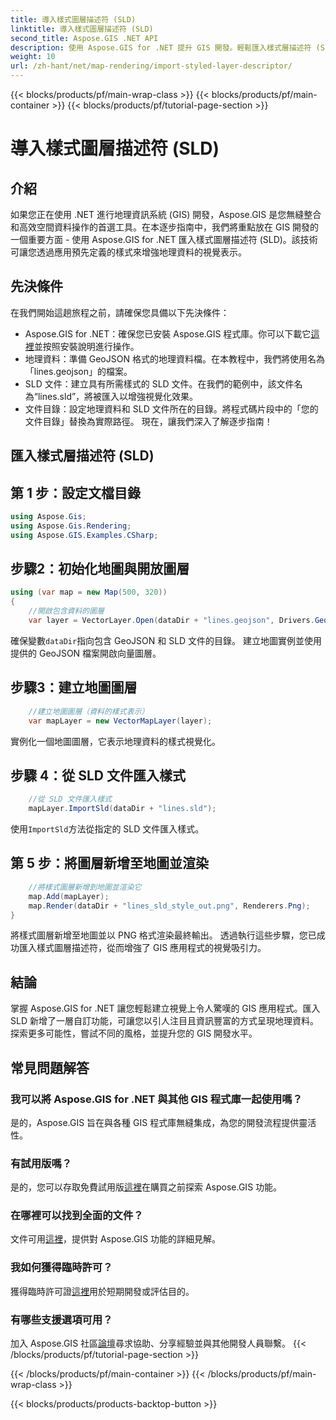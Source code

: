 ```yaml
---
title: 導入樣式圖層描述符 (SLD)
linktitle: 導入樣式圖層描述符 (SLD)
second_title: Aspose.GIS .NET API
description: 使用 Aspose.GIS for .NET 提升 GIS 開發。輕鬆匯入樣式層描述符 (SLD)。立即探索客製化可能性！
weight: 10
url: /zh-hant/net/map-rendering/import-styled-layer-descriptor/
---
```


{{< blocks/products/pf/main-wrap-class >}}
{{< blocks/products/pf/main-container >}}
{{< blocks/products/pf/tutorial-page-section >}}

# 導入樣式圖層描述符 (SLD)

## 介紹
如果您正在使用 .NET 進行地理資訊系統 (GIS) 開發，Aspose.GIS 是您無縫整合和高效空間資料操作的首選工具。在本逐步指南中，我們將重點放在 GIS 開發的一個重要方面 - 使用 Aspose.GIS for .NET 匯入樣式圖層描述符 (SLD)。該技術可讓您透過應用預先定義的樣式來增強地理資料的視覺表示。
## 先決條件
在我們開始這趟旅程之前，請確保您具備以下先決條件：
-  Aspose.GIS for .NET：確保您已安裝 Aspose.GIS 程式庫。你可以下載它[這裡](https://releases.aspose.com/gis/net/)並按照安裝說明進行操作。
- 地理資料：準備 GeoJSON 格式的地理資料檔。在本教程中，我們將使用名為「lines.geojson」的檔案。
- SLD 文件：建立具有所需樣式的 SLD 文件。在我們的範例中，該文件名為“lines.sld”，將被匯入以增強視覺化效果。
- 文件目錄：設定地理資料和 SLD 文件所在的目錄。將程式碼片段中的「您的文件目錄」替換為實際路徑。
現在，讓我們深入了解逐步指南！
## 匯入樣式層描述符 (SLD)
## 第 1 步：設定文檔目錄
```csharp
using Aspose.Gis;
using Aspose.Gis.Rendering;
using Aspose.GIS.Examples.CSharp;
```
## 步驟2：初始化地圖與開放圖層
```csharp
using (var map = new Map(500, 320))
{
    //開啟包含資料的圖層
    var layer = VectorLayer.Open(dataDir + "lines.geojson", Drivers.GeoJson);
```
確保變數`dataDir`指向包含 GeoJSON 和 SLD 文件的目錄。
建立地圖實例並使用提供的 GeoJSON 檔案開啟向量圖層。
## 步驟3：建立地圖圖層
```csharp
    //建立地圖圖層（資料的樣式表示）
    var mapLayer = new VectorMapLayer(layer);
```
實例化一個地圖圖層，它表示地理資料的樣式視覺化。
## 步驟 4：從 SLD 文件匯入樣式
```csharp
    //從 SLD 文件匯入樣式
    mapLayer.ImportSld(dataDir + "lines.sld");
```
使用`ImportSld`方法從指定的 SLD 文件匯入樣式。
## 第 5 步：將圖層新增至地圖並渲染
```csharp
    //將樣式圖層新增到地圖並渲染它
    map.Add(mapLayer);
    map.Render(dataDir + "lines_sld_style_out.png", Renderers.Png);
}
```
將樣式圖層新增至地圖並以 PNG 格式渲染最終輸出。
透過執行這些步驟，您已成功匯入樣式圖層描述符，從而增強了 GIS 應用程式的視覺吸引力。
## 結論
掌握 Aspose.GIS for .NET 讓您輕鬆建立視覺上令人驚嘆的 GIS 應用程式。匯入 SLD 新增了一層自訂功能，可讓您以引人注目且資訊豐富的方式呈現地理資料。探索更多可能性，嘗試不同的風格，並提升您的 GIS 開發水平。
## 常見問題解答
### 我可以將 Aspose.GIS for .NET 與其他 GIS 程式庫一起使用嗎？
是的，Aspose.GIS 旨在與各種 GIS 程式庫無縫集成，為您的開發流程提供靈活性。
### 有試用版嗎？
是的，您可以存取免費試用版[這裡](https://releases.aspose.com/)在購買之前探索 Aspose.GIS 功能。
### 在哪裡可以找到全面的文件？
文件可用[這裡](https://reference.aspose.com/gis/net/)，提供對 Aspose.GIS 功能的詳細見解。
### 我如何獲得臨時許可？
獲得臨時許可證[這裡](https://purchase.aspose.com/temporary-license/)用於短期開發或評估目的。
### 有哪些支援選項可用？
加入 Aspose.GIS 社區[論壇](https://forum.aspose.com/c/gis/33)尋求協助、分享經驗並與其他開發人員聯繫。
{{< /blocks/products/pf/tutorial-page-section >}}

{{< /blocks/products/pf/main-container >}}
{{< /blocks/products/pf/main-wrap-class >}}

{{< blocks/products/products-backtop-button >}}
